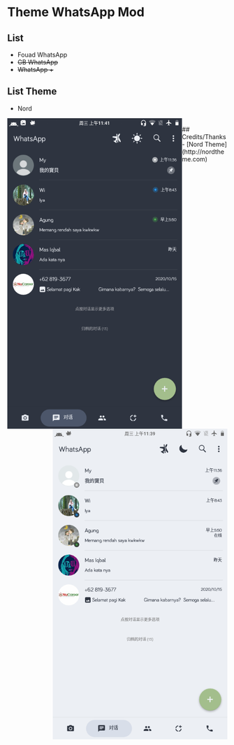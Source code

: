 # Theme WhatsApp Mod

## List
- Fouad WhatsApp
- <del>GB WhatsApp</del>
- <del>WhatsApp +</del>

## List Theme
- Nord
<img src="https://github.com/Dhn-nys/thmwamod/blob/main/Screenshots/NordThemeDark.png" alt="Nord Dark" align="left" width="400px">
<img src="https://github.com/Dhn-nys/thmwamod/blob/main/Screenshots/NordThemeLight.png" alt="Nord Light" align="right" width="400px">


<br>
## Credits/Thanks
- [Nord Theme](http://nordtheme.com)
